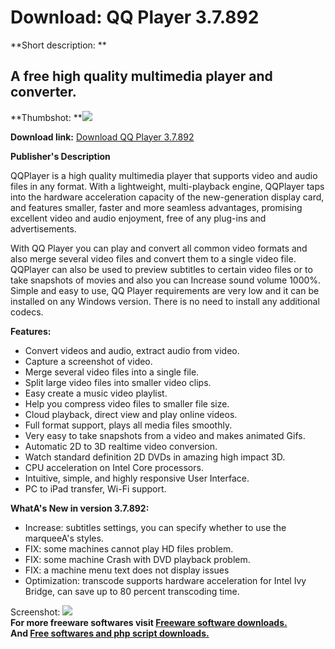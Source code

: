 # Download: QQ Player 3.7.892

**Short description: **

## A free high quality multimedia player and converter.

  
**Thumbshot: **![](http://www.freewarefiles.com/screenshot/qqplayer_md.jpg)   
  
**Download link:** [Download QQ Player 3.7.892](http://freesoftwares.boysofts.com/QQ-Player_program_78880.html)  
  

**Publisher's Description**  
  

QQPlayer is a high quality multimedia player that supports video and audio
files in any format. With a lightweight, multi-playback engine, QQPlayer taps
into the hardware acceleration capacity of the new-generation display card,
and features smaller, faster and more seamless advantages, promising excellent
video and audio enjoyment, free of any plug-ins and advertisements.

With QQ Player you can play and convert all common video formats and also
merge several video files and convert them to a single video file. QQPlayer
can also be used to preview subtitles to certain video files or to take
snapshots of movies and also you can Increase sound volume 1000%. Simple and
easy to use, QQ Player requirements are very low and it can be installed on
any Windows version. There is no need to install any additional codecs.

**Features:**

  * Convert videos and audio, extract audio from video. 
  * Capture a screenshot of video. 
  * Merge several video files into a single file. 
  * Split large video files into smaller video clips. 
  * Easy create a music video playlist. 
  * Help you compress video files to smaller file size. 
  * Cloud playback, direct view and play online videos. 
  * Full format support, plays all media files smoothly. 
  * Very easy to take snapshots from a video and makes animated Gifs. 
  * Automatic 2D to 3D realtime video conversion. 
  * Watch standard definition 2D DVDs in amazing high impact 3D. 
  * CPU acceleration on Intel Core processors. 
  * Intuitive, simple, and highly responsive User Interface. 
  * PC to iPad transfer, Wi-Fi support. 

**WhatA's New in version 3.7.892:**

  * Increase: subtitles settings, you can specify whether to use the marqueeA's styles. 
  * FIX: some machines cannot play HD files problem. 
  * FIX: some machine Crash with DVD playback problem. 
  * FIX: a machine menu text does not display issues 
  * Optimization: transcode supports hardware acceleration for Intel Ivy Bridge, can save up to 80 percent transcoding time. 

  
  
Screenshot: ![](http://www.freewarefiles.com/screenshot/qqplayer.jpg)  
**For more freeware softwares visit [Freeware software downloads.](http://freesoftwares.boysofts.com/)**   
**And [Free softwares and php script downloads.](http://www.boysofts.com/)**


